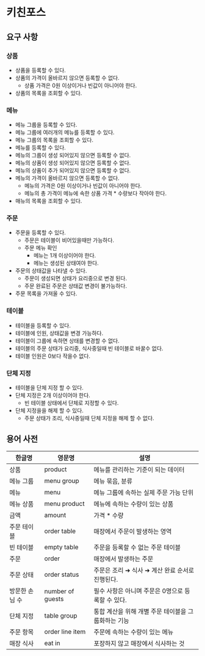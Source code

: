 # 키친포스

## 요구 사항

### 상품
* 상품을 등록할 수 있다.
* 상품의 가격이 올바르지 않으면 등록할 수 없다.
    * 상품 가격은 0원 이상이거나 빈값이 아니어야 한다.
* 상품의 목록을 조회할 수 있다.

### 메뉴
* 메뉴 그룹을 등록할 수 있다.
* 메뉴 그룹에 여러개의 메뉴를 등록할 수 있다.
* 메뉴 그룹의 목록을 조회할 수 있다.
* 메뉴를 등록할 수 있다.
* 메뉴의 그룹이 생성 되어있지 않으면 등록할 수 없다.
* 메뉴의 상품이 생성 되어있지 않으면 등록할 수 없다.
* 메뉴의 상품이 추가 되어있지 않으면 등록할 수 없다.
* 메뉴의 가격이 올바르지 않으면 등록할 수 없다.
  * 메뉴의 가격은 0원 이상이거나 빈값이 아니어야 한다.
  * 메뉴의 총 가격이 메뉴에 속한 상품 가격 * 수량보다 작아야 한다.
* 매뉴의 목록을 조회할 수 있다.


### 주문
* 주문을 등록할 수 있다.
  * 주문은 테이블이 비어있을때만 가능하다.
  * 주문 메뉴 확인
    * 메뉴는 1개 이상이어야 한다.
    * 메뉴는 생성된 상태여야 한다.
* 주문의 상태값을 나타낼 수 있다.
  * 주문이 생성되면 상태가 요리중으로 변경 된다.
  * 주문 완료된 주문은 상태값 변경이 불가능하다.  
* 주문 목록을 가져올 수 있다.

### 테이블
* 테이블을 등록할 수 있다.
* 테이블에 인원, 상태값을 변경 가능하다.
* 테이블이 그룹에 속하면 상태를 변경할 수 없다.
* 테이블의 주문 상태가 요리중, 식사중일때 빈 테이블로 바꿀수 없다.
* 테이블 인원은 0보다 작을수 없다.

### 단체 지정
* 테이블을 단체 지정 할 수 있다.
* 단체 지정은 2개 이상이어야 한다.
  * 빈 테이블 상태에서 단체로 지정할 수 있다.
* 단체 지정을을 해제 할 수 있다.
  * 주문 상태가 조리, 식사중일때 단체 지정을 해제 할 수 없다.


## 용어 사전

| 한글명 | 영문명 | 설명 |
| --- | --- | --- |
| 상품 | product | 메뉴를 관리하는 기준이 되는 데이터 |
| 메뉴 그룹 | menu group | 메뉴 묶음, 분류 |
| 메뉴 | menu | 메뉴 그룹에 속하는 실제 주문 가능 단위 |
| 메뉴 상품 | menu product | 메뉴에 속하는 수량이 있는 상품 |
| 금액 | amount | 가격 * 수량 |
| 주문 테이블 | order table | 매장에서 주문이 발생하는 영역 |
| 빈 테이블 | empty table | 주문을 등록할 수 없는 주문 테이블 |
| 주문 | order | 매장에서 발생하는 주문 |
| 주문 상태 | order status | 주문은 조리 ➜ 식사 ➜ 계산 완료 순서로 진행된다. |
| 방문한 손님 수 | number of guests | 필수 사항은 아니며 주문은 0명으로 등록할 수 있다. |
| 단체 지정 | table group | 통합 계산을 위해 개별 주문 테이블을 그룹화하는 기능 |
| 주문 항목 | order line item | 주문에 속하는 수량이 있는 메뉴 |
| 매장 식사 | eat in | 포장하지 않고 매장에서 식사하는 것 |
